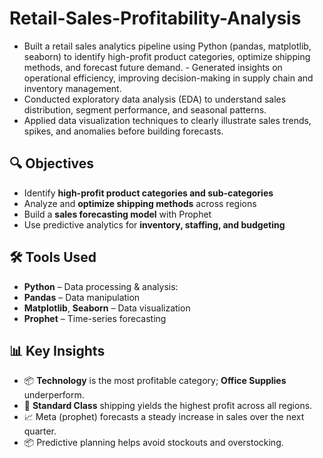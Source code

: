 # Retail-Sales-Profitability-Analysis
- Built a retail sales analytics pipeline using Python (pandas, matplotlib, seaborn) to identify high-profit product categories, optimize shipping methods, and forecast future demand. - Generated insights on operational efficiency, improving decision-making in supply chain and inventory management.
- Conducted exploratory data analysis (EDA) to understand sales distribution, segment performance, and seasonal patterns.
- Applied data visualization techniques to clearly illustrate sales trends, spikes, and anomalies before building forecasts.
  
## 🔍 Objectives

- Identify **high-profit product categories and sub-categories**
- Analyze and **optimize shipping methods** across regions
- Build a **sales forecasting model** with Prophet
- Use predictive analytics for **inventory, staffing, and budgeting**

## 🛠️ Tools Used

- **Python** – Data processing & analysis:
- **Pandas** – Data manipulation
- **Matplotlib**, **Seaborn** – Data visualization
- **Prophet** – Time-series forecasting

## 📊 Key Insights

- 📦 **Technology** is the most profitable category; **Office Supplies** underperform.
- 🚚 **Standard Class** shipping yields the highest profit across all regions.
- 📈 Meta (prophet) forecasts a steady increase in sales over the next quarter.
- 📦 Predictive planning helps avoid stockouts and overstocking.

